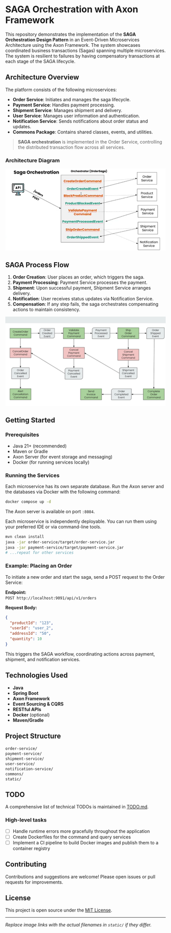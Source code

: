 # SAGA Orchestration with Axon Framework

This repository demonstrates the implementation of the **SAGA Orchestration Design Pattern** in an Event-Driven Microservices Architecture using the Axon Framework. The system showcases coordinated business transactions (Sagas) spanning multiple microservices.
The system is resilient to failures by having compensatory transactions at each stage of the SAGA lifecycle.

## Architecture Overview

The platform consists of the following microservices:
- **Order Service**: Initiates and manages the saga lifecycle.
- **Payment Service**: Handles payment processing.
- **Shipment Service**: Manages shipment and delivery.
- **User Service**: Manages user information and authentication.
- **Notification Service**: Sends notifications about order status and updates.
- **Commons Package**: Contains shared classes, events, and utilities.

> **SAGA orchestration** is implemented in the Order Service, controlling the distributed transaction flow across all services.

### Architecture Diagram

![Architecture Diagram](static/1.png)  


## SAGA Process Flow

1. **Order Creation**: User places an order, which triggers the saga.
2. **Payment Processing**: Payment Service processes the payment.
3. **Shipment**: Upon successful payment, Shipment Service arranges delivery.
4. **Notification**: User receives status updates via Notification Service.
5. **Compensation**: If any step fails, the saga orchestrates compensating actions to maintain consistency.

![Process Flow](static/2.png)

## Getting Started

### Prerequisites

- Java 21+ (recommended)
- Maven or Gradle
- Axon Server (for event storage and messaging)
- Docker (for running services locally)

### Running the Services
Each microservice has its own separate database. Run the Axon server and the databases via Docker with the following command:

```bash
docker compose up -d
```
 The Axon server is available on port `:8084`.  

Each microservice is independently deployable. You can run them using your preferred IDE or via command-line tools.

```bash
mvn clean install
java -jar order-service/target/order-service.jar
java -jar payment-service/target/payment-service.jar
# ...repeat for other services
```

### Example: Placing an Order

To initiate a new order and start the saga, send a POST request to the Order Service:

**Endpoint:**  
`POST http://localhost:9091/api/v1/orders`

**Request Body:**
```json
{
  "productId": "123",
  "userId": "user_2",
  "addressId": "50",
  "quantity": 10
}
```

This triggers the SAGA workflow, coordinating actions across payment, shipment, and notification services.

## Technologies Used

- **Java**
- **Spring Boot**
- **Axon Framework**
- **Event Sourcing & CQRS**
- **RESTful APIs**
- **Docker** (optional)
- **Maven/Gradle**

## Project Structure

```
order-service/
payment-service/
shipment-service/
user-service/
notification-service/
commons/
static/
```

## TODO

A comprehensive list of technical TODOs is maintained in [TODO.md](./TODO.md).

### High-level tasks

- [ ] Handle runtime errors more gracefully throughout the application
- [ ] Create Dockerfiles for the command and query services
- [ ] Implement a CI pipeline to build Docker images and publish them to a container registry

## Contributing

Contributions and suggestions are welcome! Please open issues or pull requests for improvements.

## License

This project is open source under the [MIT License](LICENSE).

---

*Replace image links with the actual filenames in `static/` if they differ.*
